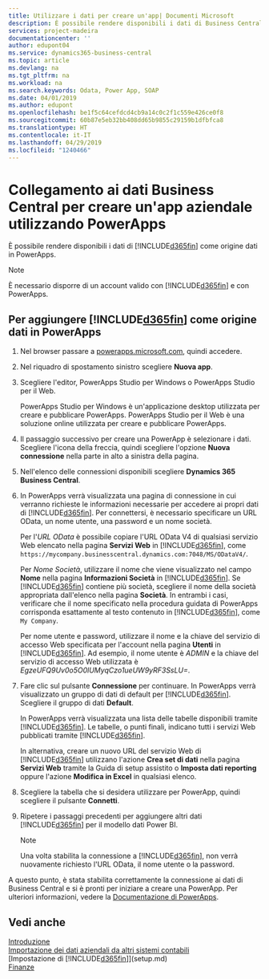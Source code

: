 ```yaml
---
title: Utilizzare i dati per creare un'app| Documenti Microsoft
description: È possibile rendere disponibili i dati di Business Central come origine dati e specificare un URL OData dei service Web per creare un'app aziendale utilizzando PowerApps.
services: project-madeira
documentationcenter: ''
author: edupont04
ms.service: dynamics365-business-central
ms.topic: article
ms.devlang: na
ms.tgt_pltfrm: na
ms.workload: na
ms.search.keywords: Odata, Power App, SOAP
ms.date: 04/01/2019
ms.author: edupont
ms.openlocfilehash: be1f5c64cefdcd4cb9a14c0c2f1c559e426ce0f8
ms.sourcegitcommit: 60b87e5eb32bb408dd65b9855c29159b1dfbfca8
ms.translationtype: HT
ms.contentlocale: it-IT
ms.lasthandoff: 04/29/2019
ms.locfileid: "1240466"
---
```

# <a name="connecting-to-your-business-central-data-to-build-a-business-app-using-powerapps"></a>Collegamento ai dati Business Central per creare un'app aziendale utilizzando PowerApps
È possibile rendere disponibili i dati di [!INCLUDE[d365fin](includes/d365fin_md.md)] come origine dati in PowerApps.  

> [!NOTE]  
>   È necessario disporre di un account valido con [!INCLUDE[d365fin](includes/d365fin_md.md)] e con PowerApps.  

## <a name="to-add-included365finincludesd365finmdmd-as-a-data-source-in-powerapps"></a>Per aggiungere [!INCLUDE[d365fin](includes/d365fin_md.md)] come origine dati in PowerApps
1. Nel browser passare a [powerapps.microsoft.com](https://powerapps.microsoft.com/en-us/), quindi accedere.
2. Nel riquadro di spostamento sinistro scegliere **Nuova app**.
3. Scegliere l'editor, PowerApps Studio per Windows o PowerApps Studio per il Web.

   PowerApps Studio per Windows è un'applicazione desktop utilizzata per creare e pubblicare PowerApps. PowerApps Studio per il Web è una soluzione online utilizzata per creare e pubblicare PowerApps.
4. Il passaggio successivo per creare una PowerApp è selezionare i dati. Scegliere l'icona della freccia, quindi scegliere l'opzione **Nuova connessione** nella parte in alto a sinistra della pagina.
5. Nell'elenco delle connessioni disponibili scegliere **Dynamics 365 Business Central**.
6. In PowerApps verrà visualizzata una pagina di connessione in cui verranno richieste le informazioni necessarie per accedere ai propri dati di [!INCLUDE[d365fin](includes/d365fin_md.md)]. Per connettersi, è necessario specificare un URL OData, un nome utente, una password e un nome società.

   Per l'*URL OData* è possibile copiare l'URL OData V4 di qualsiasi servizio Web elencato nella pagina **Servizi Web** in [!INCLUDE[d365fin](includes/d365fin_md.md)], come `https://mycompany.businesscentral.dynamics.com:7048/MS/ODataV4/`.  

   Per *Nome Società*, utilizzare il nome che viene visualizzato nel campo **Nome** nella pagina **Informazioni Società** in [!INCLUDE[d365fin](includes/d365fin_md.md)]. Se [!INCLUDE[d365fin](includes/d365fin_md.md)] contiene più società, scegliere il nome della società appropriata dall'elenco nella pagina **Società**. In entrambi i casi, verificare che il nome specificato nella procedura guidata di PowerApps corrisponda esattamente al testo contenuto in [!INCLUDE[d365fin](includes/d365fin_md.md)], come `My Company`.

   Per nome utente e password, utilizzare il nome e la chiave del servizio di accesso Web specificata per l'account nella pagina **Utenti** in [!INCLUDE[d365fin](includes/d365fin_md.md)]. Ad esempio, il nome utente è *ADMIN* e la chiave del servizio di accesso Web utilizzata è *EgzeUFQ9Uv0o5O0lUMyqCzo1ueUW9yRF3SsLU=*.
7. Fare clic sul pulsante **Connessione** per continuare. In PowerApps verrà visualizzato un gruppo di dati di default per [!INCLUDE[d365fin](includes/d365fin_md.md)]. Scegliere il gruppo di dati **Default**.

   In PowerApps verrà visualizzata una lista delle tabelle disponibili tramite [!INCLUDE[d365fin](includes/d365fin_md.md)]. Le tabelle, o punti finali, indicano tutti i servizi Web pubblicati tramite [!INCLUDE[d365fin](includes/d365fin_md.md)].

   In alternativa, creare un nuovo URL del servizio Web di [!INCLUDE[d365fin](includes/d365fin_md.md)] utilizzano l'azione **Crea set di dati** nella pagina **Servizi Web** tramite la Guida di setup assistito o **Imposta dati reporting** oppure l'azione **Modifica in Excel** in qualsiasi elenco.
8. Scegliere la tabella che si desidera utilizzare per PowerApp, quindi scegliere il pulsante **Connetti**.
9. Ripetere i passaggi precedenti per aggiungere altri dati [!INCLUDE[d365fin](includes/d365fin_md.md)] per il modello dati Power BI.

   > [!NOTE]  
   >    Una volta stabilita la connessione a [!INCLUDE[d365fin](includes/d365fin_md.md)], non verrà nuovamente richiesto l'URL OData, il nome utente o la password.

A questo punto, è stata stabilita correttamente la connessione ai dati di Business Central e si è pronti per iniziare a creare una PowerApp. Per ulteriori informazioni, vedere la [Documentazione di PowerApps](https://powerapps.microsoft.com/tutorials/getting-started/).

## <a name="see-also"></a>Vedi anche
[Introduzione](product-get-started.md)  
[Importazione dei dati aziendali da altri sistemi contabili](across-import-data-configuration-packages.md)  
[Impostazione di [!INCLUDE[d365fin](includes/d365fin_md.md)]](setup.md)  
[Finanze](finance.md)  
